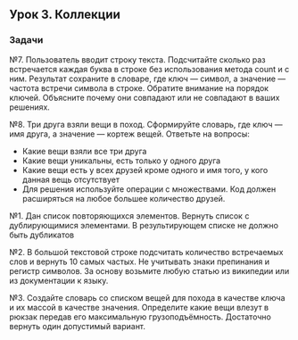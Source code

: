 ## Урок 3. Коллекции

### Задачи

№7. Пользователь вводит строку текста. Подсчитайте сколько раз встречается каждая буква в строке
без использования метода count и с ним. Результат сохраните в словаре, где ключ — символ,
а значение — частота встречи символа в строке.
Обратите внимание на порядок ключей. Объясните почему они совпадают или не совпадают в ваших решениях.
 
№8. Три друга взяли вещи в поход. Сформируйте словарь, где ключ — имя друга, а значение — кортеж вещей.
Ответьте на вопросы:
- Какие вещи взяли все три друга
- Какие вещи уникальны, есть только у одного друга
- Какие вещи есть у всех друзей кроме одного и имя того, у кого данная вещь отсутствует
- Для решения используйте операции с множествами. Код должен расширяться на любое большее количество друзей.

№1.  Дан список повторяющихся элементов. Вернуть список с дублирующимися элементами.
В результирующем списке не должно быть дубликатов

№2. В большой текстовой строке подсчитать количество встречаемых слов и вернуть 10 самых частых.
Не учитывать знаки препинания и регистр символов. За основу возьмите любую статью из википедии
или из документации к языку.

№3. Создайте словарь со списком вещей для похода в качестве ключа и их массой в качестве значения.
Определите какие вещи влезут в рюкзак передав его максимальную грузоподъёмность.
Достаточно вернуть один допустимый вариант.